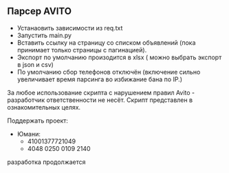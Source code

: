 ## Парсер AVITO

* Устанаовить зависимости из req.txt
* Запустить main.py
* Вставить ссылку на страницу со списком объявлений
  (пока принимает только страницы с пагинацией).
* Экспорт по умолчанию произодится в xlsx ( можно выбрать
  экспорт в json и csv)
* По умолчанию сбор телефонов отключён (включение сильно увеличивает время парсинга во избижание бана по IP.)

За любое использование скрипта с нарушением правил Avito - разработчик ответственности не несёт.
Скрипт представлен в ознакомительных целях.
  

Поддержать проект:
* Юмани:
  * 41001377721049
  * 4048 0250 0109 2140
    
разработка продолжается
